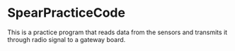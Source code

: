# SpearPracticeCode

This is a practice program that reads data from the sensors and transmits it through radio signal to a gateway board.
